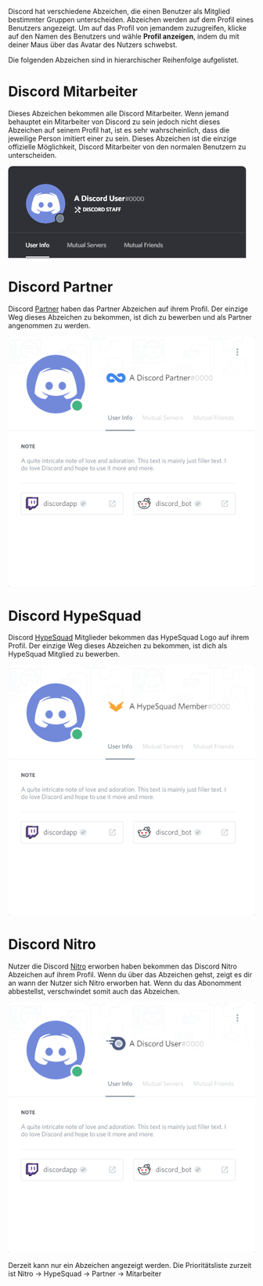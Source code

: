 <!-- TITLE: [DE] Abzeichen -->
<!-- SUBTITLE: Discord Abzeichen -->

Discord hat verschiedene Abzeichen, die einen Benutzer als Mitglied bestimmter Gruppen unterscheiden. Abzeichen werden auf dem Profil eines Benutzers angezeigt. Um auf das Profil von jemandem zuzugreifen, klicke auf den Namen des Benutzers und wähle **Profil anzeigen**, indem du mit deiner Maus über das Avatar des Nutzers schwebst.


Die folgenden Abzeichen sind in hierarchischer Reihenfolge aufgelistet.

# Discord Mitarbeiter
Dieses Abzeichen bekommen alle Discord Mitarbeiter. Wenn jemand behauptet ein Mitarbeiter von Discord zu sein jedoch nicht dieses Abzeichen auf seinem Profil hat, ist es sehr wahrscheinlich, dass die jeweilige Person imitiert einer zu sein. Dieses Abzeichen ist die einzige offizielle Möglichkeit, Discord Mitarbeiter von den normalen Benutzern zu unterscheiden.

![Staffbadge](/uploads/badges/staffbadge.png "Staffbadge")


# Discord Partner
Discord [Partner](/partner) haben das Partner Abzeichen auf ihrem Profil. Der einzige Weg dieses Abzeichen zu bekommen, ist dich zu bewerben und als Partner angenommen zu werden.

![Partnerbadge](/uploads/badges/partnerbadge.png "Partnerbadge")


# Discord HypeSquad
Discord [HypeSquad](/de/hypesquad) Mitglieder bekommen das HypeSquad Logo auf ihrem Profil. Der einzige Weg dieses Abzeichen zu bekommen, ist dich als HypeSquad Mitglied zu bewerben. 

![Hypesquadbadge](/uploads/badges/hypesquadbadge.png "Hypesquadbadge")


# Discord Nitro
Nutzer die Discord [Nitro](/de/nitro) erworben haben bekommen das Discord Nitro Abzeichen auf ihrem Profil. Wenn du über das Abzeichen gehst, zeigt es dir an wann der Nutzer sich Nitro erworben hat. Wenn du das Abonomment abbestellst, verschwindet somit auch das Abzeichen. 

![Nitrobadge](/uploads/badges/nitrobadge.png "Nitrobadge")


Derzeit kann nur ein Abzeichen angezeigt werden. Die Prioritätsliste zurzeit ist Nitro -> HypeSquad -> Partner -> Mitarbeiter